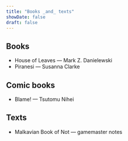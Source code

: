 ```yaml
---
title: "Books _and_ texts"
showDate: false
draft: false
---
```


## Books
* House of Leaves —  Mark Z. Danielewski
* Piranesi — Susanna Clarke

## Comic books
* Blame! — Tsutomu Nihei

## Texts
* Malkavian Book of Not — gamemaster notes